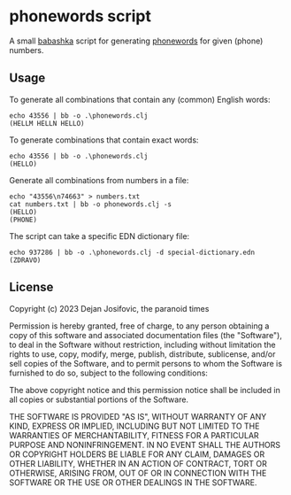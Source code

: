 # phonewords script

A small [babashka](https://babashka.org/) script for generating
[phonewords](https://en.wikipedia.org/wiki/Phoneword) for given (phone) numbers.

## Usage

To generate all combinations that contain any (common) English words:

``` shell
echo 43556 | bb -o .\phonewords.clj
(HELLM HELLN HELLO)
```

To generate combinations that contain exact words:

``` shell
echo 43556 | bb -o .\phonewords.clj
(HELLO)
```

Generate all combinations from numbers in a file:

``` shell
echo "43556\n74663" > numbers.txt
cat numbers.txt | bb -o phonewords.clj -s
(HELLO)
(PHONE)
```

The script can take a specific EDN dictionary file:

``` shell
echo 937286 | bb -o .\phonewords.clj -d special-dictionary.edn
(ZDRAVO)
```

## License

Copyright (c) 2023 Dejan Josifovic, the paranoid times

Permission is hereby granted, free of charge, to any person obtaining
a copy of this software and associated documentation files (the "Software"),
to deal in the Software without restriction, including without limitation the
rights to use, copy, modify, merge, publish, distribute, sublicense,
and/or sell copies of the Software, and to permit persons to whom the Software
is furnished to do so, subject to the following conditions:

The above copyright notice and this permission notice shall be included
in all copies or substantial portions of the Software.

THE SOFTWARE IS PROVIDED "AS IS", WITHOUT WARRANTY OF ANY KIND, EXPRESS OR IMPLIED,
INCLUDING BUT NOT LIMITED TO THE WARRANTIES OF MERCHANTABILITY, FITNESS FOR A PARTICULAR PURPOSE
AND NONINFRINGEMENT. IN NO EVENT SHALL THE AUTHORS OR COPYRIGHT HOLDERS BE LIABLE FOR ANY CLAIM,
DAMAGES OR OTHER LIABILITY, WHETHER IN AN ACTION OF CONTRACT, TORT OR OTHERWISE, ARISING FROM,
OUT OF OR IN CONNECTION WITH THE SOFTWARE OR THE USE OR OTHER DEALINGS IN THE SOFTWARE.
